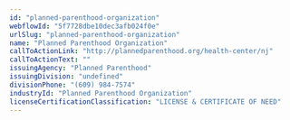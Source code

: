 ```yaml
---
id: "planned-parenthood-organization"
webflowId: "5f7728dbe10dec3afb024f0e"
urlSlug: "planned-parenthood-organization"
name: "Planned Parenthood Organization"
callToActionLink: "http://plannedparenthood.org/health-center/nj"
callToActionText: ""
issuingAgency: "Planned Parenthood"
issuingDivision: "undefined"
divisionPhone: "(609) 984-7574"
industryId: "Planned Parenthood Organization"
licenseCertificationClassification: "LICENSE & CERTIFICATE OF NEED"
---
```

